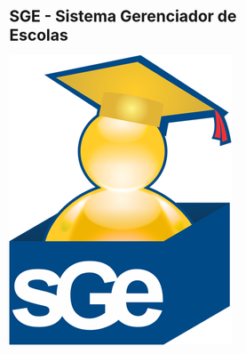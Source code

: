 # SGE - Sistema Gerenciador de Escolas
![alt text](https://github.com/EvertonAlmeida/ProjetoEnsalamento/blob/master/EA.ProjetoEnsalamento.Preesentation.MVC/Content/Images/sge_inlogo.png "SGE")

